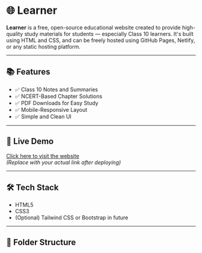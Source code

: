 # 🌐 Learner

**Learner** is a free, open-source educational website created to provide high-quality study materials for students — especially Class 10 learners. It's built using HTML and CSS, and can be freely hosted using GitHub Pages, Netlify, or any static hosting platform.

---

## 📚 Features

- ✅ Class 10 Notes and Summaries
- ✅ NCERT-Based Chapter Solutions
- ✅ PDF Downloads for Easy Study
- ✅ Mobile-Responsive Layout
- ✅ Simple and Clean UI

---

## 🚀 Live Demo

[Click here to visit the website](https://your-github-username.github.io/learner/)  
*(Replace with your actual link after deploying)*

---

## 🛠️ Tech Stack

- HTML5
- CSS3
- (Optional) Tailwind CSS or Bootstrap in future

---

## 📁 Folder Structure

